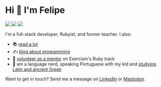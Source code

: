 # Hi 👋 I'm Felipe

<a href="https://fpsvogel.com" alt="Felipe's blog" rel="me"><img src="https://img.shields.io/badge/✏️%20My%20Blog-555?style=flat" /></a>
<a href="https://ruby.social/@fpsvogel" alt="Felipe on Mastodon" rel="me"><img src="https://img.shields.io/badge/Mastodon-615ef8?style=flat&logo=mastodon&logoColor=white" /></a>
<a href="https://www.linkedin.com/in/fpsvogel" alt="Felipe on LinkedIn" rel="me"><img src="https://img.shields.io/badge/LinkedIn-blue?style=flat&logo=linkedin" /></a>

I'm a full-stack developer, Rubyist, and former teacher. I also:

- 📚 [read a lot](https://fpsvogel.com/reading)
- ✍️ [blog about programming](https://fpsvogel.com/posts)
- 🤗 [volunteer as a mentor](https://exercism.org/profiles/fpsvogel/testimonials) on Exercism's Ruby track
- 💬 am a language nerd, speaking Portuguese with my kid and [studying Latin and ancient Greek](https://github.com/fpsvogel/learn-latin-and-greek)

Want to get in touch? Send me a message on [LinkedIn](https://www.linkedin.com/in/fpsvogel) or [Mastodon](https://ruby.social/@fpsvogel).
